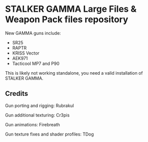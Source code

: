 # STALKER GAMMA Large Files & Weapon Pack files repository


New GAMMA guns include:

- SR25
- RAPTR
- KRISS Vector
- AEK971
- Tacticool MP7 and P90

This is likely not working standalone, you need a valid installation of STALKER GAMMA.

## Credits

Gun porting and rigging: Rubrakul

Gun additional texturing: Cr3pis

Gun animations: Firebreath

Gun texture fixes and shader profiles: TDog

